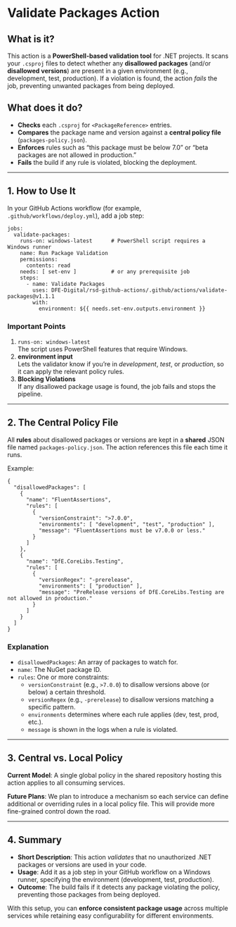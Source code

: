 Validate Packages Action
========================

What is it?
-----------

This action is a **PowerShell-based validation tool** for .NET projects. It scans your `.csproj` files to detect whether any **disallowed packages** (and/or **disallowed versions**) are present in a given environment (e.g., development, test, production). If a violation is found, the action _fails_ the job, preventing unwanted packages from being deployed.

What does it do?
----------------

*   **Checks** each `.csproj` for `<PackageReference>` entries.
*   **Compares** the package name and version against a **central policy file** (`packages-policy.json`).
*   **Enforces** rules such as “this package must be below 7.0” or “beta packages are not allowed in production.”
*   **Fails** the build if any rule is violated, blocking the deployment.

* * *

1\. How to Use It
-----------------

In your GitHub Actions workflow (for example, `.github/workflows/deploy.yml`), add a job step:

    jobs:
      validate-packages:
        runs-on: windows-latest      # PowerShell script requires a Windows runner
        name: Run Package Validation
        permissions:
          contents: read
        needs: [ set-env ]           # or any prerequisite job
        steps:
          - name: Validate Packages
            uses: DFE-Digital/rsd-github-actions/.github/actions/validate-packages@v1.1.1
            with:
              environment: ${{ needs.set-env.outputs.environment }}
    

### Important Points

1.  `runs-on: windows-latest`  
    The script uses PowerShell features that require Windows.
2.  **environment input**  
    Lets the validator know if you’re in _development_, _test_, or _production_, so it can apply the relevant policy rules.
3.  **Blocking Violations**  
    If any disallowed package usage is found, the job fails and stops the pipeline.

* * *

2\. The Central Policy File
---------------------------

All **rules** about disallowed packages or versions are kept in a **shared** JSON file named `packages-policy.json`. The action references this file each time it runs.

Example:

    {
      "disallowedPackages": [
        {
          "name": "FluentAssertions",
          "rules": [
            {
              "versionConstraint": ">7.0.0",
              "environments": [ "development", "test", "production" ],
              "message": "FluentAssertions must be v7.0.0 or less."
            }
          ]
        },
        {
          "name": "DfE.CoreLibs.Testing",
          "rules": [
            {
              "versionRegex": "-prerelease",
              "environments": [ "production" ],
              "message": "PreRelease versions of DfE.CoreLibs.Testing are not allowed in production."
            }
          ]
        }
      ]
    }
    

### Explanation

*   `disallowedPackages`: An array of packages to watch for.
*   `name`: The NuGet package ID.
*   `rules`: One or more constraints:
    *   `versionConstraint` (e.g., `>7.0.0`) to disallow versions above (or below) a certain threshold.
    *   `versionRegex` (e.g., `-prerelease`) to disallow versions matching a specific pattern.
    *   `environments` determines where each rule applies (dev, test, prod, etc.).
    *   `message` is shown in the logs when a rule is violated.

* * *

3\. Central vs. Local Policy
----------------------------

**Current Model**: A single global policy in the shared repository hosting this action applies to all consuming services.

**Future Plans**: We plan to introduce a mechanism so each service can define additional or overriding rules in a local policy file. This will provide more fine-grained control down the road.

* * *

4\. Summary
-----------

*   **Short Description**: This action _validates_ that no unauthorized .NET packages or versions are used in your code.
*   **Usage**: Add it as a job step in your GitHub workflow on a Windows runner, specifying the environment (development, test, production).
*   **Outcome**: The build fails if it detects any package violating the policy, preventing those packages from being deployed.

With this setup, you can **enforce consistent package usage** across multiple services while retaining easy configurability for different environments.
